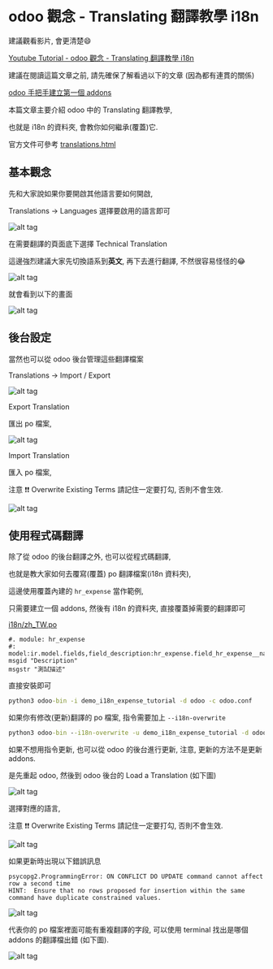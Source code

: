 # odoo 觀念 - Translating 翻譯教學 i18n

建議觀看影片, 會更清楚:smile:

[Youtube Tutorial - odoo 觀念 - Translating 翻譯教學 i18n]()

建議在閱讀這篇文章之前, 請先確保了解看過以下的文章 (因為都有連貫的關係)

[odoo 手把手建立第一個 addons](https://github.com/twtrubiks/odoo-demo-addons-tutorial/tree/master/demo_odoo_tutorial)

本篇文章主要介紹 odoo 中的 Translating 翻譯教學,

也就是 i18n 的資料夾, 會教你如何繼承(覆蓋)它.

官方文件可參考 [translations.html](https://www.odoo.com/documentation/12.0/reference/translations.html)

## 基本觀念

先和大家說如果你要開啟其他語言要如何開啟,

Translations -> Languages 選擇要啟用的語言即可

![alt tag](https://i.imgur.com/H1X8nP2.png)

在需要翻譯的頁面底下選擇 Technical Translation

這邊強烈建議大家先切換語系到**英文**, 再下去進行翻譯, 不然很容易怪怪的:joy:

![alt tag](https://i.imgur.com/tYUDr68.png)

就會看到以下的畫面

![alt tag](https://i.imgur.com/6wm36X2.png)

## 後台設定

當然也可以從 odoo 後台管理這些翻譯檔案

Translations -> Import / Export

![alt tag](https://i.imgur.com/HnCWsc9.png)

Export Translation

匯出 po 檔案,

![alt tag](https://i.imgur.com/pWaJYC1.png)

Import Translation

匯入 po 檔案,

注意 :exclamation::exclamation: Overwrite Existing Terms 請記住一定要打勾, 否則不會生效.

![alt tag](https://i.imgur.com/TGevO7f.png)

## 使用程式碼翻譯

除了從 odoo 的後台翻譯之外, 也可以從程式碼翻譯,

也就是教大家如何去覆寫(覆蓋) po 翻譯檔案(i18n 資料夾),

這邊使用覆蓋內建的 `hr_expense` 當作範例,

只需要建立一個 addons, 然後有 i18n 的資料夾, 直接覆蓋掉需要的翻譯即可

[i18n/zh_TW.po](https://github.com/twtrubiks/odoo-demo-addons-tutorial/blob/master/demo_i18n_expense_tutorial/i18n/zh_TW.po)

```po
#. module: hr_expense
#: model:ir.model.fields,field_description:hr_expense.field_hr_expense__name
msgid "Description"
msgstr "測試描述"
```

直接安裝即可

```cmd
python3 odoo-bin -i demo_i18n_expense_tutorial -d odoo -c odoo.conf
```

如果你有修改(更新)翻譯的 po 檔案, 指令需要加上 `--i18n-overwrite`

```cmd
python3 odoo-bin --i18n-overwrite -u demo_i18n_expense_tutorial -d odoo -c odoo.conf
```

如果不想用指令更新, 也可以從 odoo 的後台進行更新, 注意, 更新的方法不是更新 addons.

是先重起 odoo, 然後到 odoo 後台的 Load a Translation (如下圖)

![alt tag](https://i.imgur.com/E5X1h7I.png)

選擇對應的語言,

注意 :exclamation::exclamation: Overwrite Existing Terms 請記住一定要打勾, 否則不會生效.

![alt tag](https://i.imgur.com/2FbZie6.png)

如果更新時出現以下錯誤訊息

```text
psycopg2.ProgrammingError: ON CONFLICT DO UPDATE command cannot affect row a second time
HINT:  Ensure that no rows proposed for insertion within the same command have duplicate constrained values.
```

![alt tag](https://i.imgur.com/1OVRBIv.png)

代表你的 po 檔案裡面可能有重複翻譯的字段, 可以使用 terminal 找出是哪個 addons 的翻譯檔出錯 (如下圖).

![alt tag](https://i.imgur.com/LTgKdx8.png)



